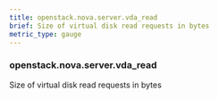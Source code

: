 ```yaml
---
title: openstack.nova.server.vda_read
brief: Size of virtual disk read requests in bytes
metric_type: gauge
---
```

### openstack.nova.server.vda_read

Size of virtual disk read requests in bytes